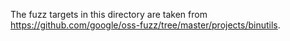 The fuzz targets in this directory are taken from https://github.com/google/oss-fuzz/tree/master/projects/binutils.